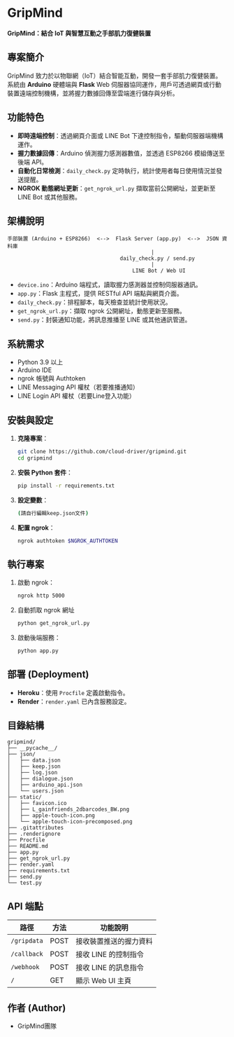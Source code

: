 # GripMind

**GripMind：結合 IoT 與智慧互動之手部肌力復健裝置**

## 專案簡介

GripMind 致力於以物聯網（IoT）結合智能互動，開發一套手部肌力復健裝置。系統由 **Arduino** 硬體端與 **Flask** Web 伺服器協同運作，用戶可透過網頁或行動裝置遠端控制機構，並將握力數據回傳至雲端進行儲存與分析。

## 功能特色

- **即時遠端控制**：透過網頁介面或 LINE Bot 下達控制指令，驅動伺服器端機構運作。
- **握力數據回傳**：Arduino 偵測握力感測器數值，並透過 ESP8266 模組傳送至後端 API。
- **自動化日常檢測**：`daily_check.py` 定時執行，統計使用者每日使用情況並發送提醒。
- **NGROK 動態網址更新**：`get_ngrok_url.py` 擷取當前公開網址，並更新至 LINE Bot 或其他服務。

## 架構說明

```
手部裝置 (Arduino + ESP8266)  <-->  Flask Server (app.py)  <-->  JSON 資料庫
                                              |
                                    daily_check.py / send.py
                                              |
                                        LINE Bot / Web UI
```

- `device.ino`：Arduino 端程式，讀取握力感測器並控制伺服器通訊。
- `app.py`：Flask 主程式，提供 RESTful API 端點與網頁介面。
- `daily_check.py`：排程腳本，每天檢查並統計使用狀況。
- `get_ngrok_url.py`：擷取 ngrok 公開網址，動態更新至服務。
- `send.py`：封裝通知功能，將訊息推播至 LINE 或其他通訊管道。

## 系統需求

- Python 3.9 以上
- Arduino IDE
- ngrok 帳號與 Authtoken
- LINE Messaging API 權杖（若要推播通知）
- LINE Login API 權杖（若要Line登入功能）

## 安裝與設定

1. **克隆專案**：
   ```bash
   git clone https://github.com/cloud-driver/gripmind.git
   cd gripmind
   ```
2. **安裝 Python 套件**：
   ```bash
   pip install -r requirements.txt
   ```
3. **設定變數**：
   ```bash
   (請自行編輯keep.json文件)
   ```
4. **配置 ngrok**：
   ```bash
   ngrok authtoken $NGROK_AUTHTOKEN
   ```

## 執行專案

1. 啟動 ngrok：
   ```bash
   ngrok http 5000
   ```

2. 自動抓取 ngrok 網址
   ```bash
   python get_ngrok_url.py
   ```

3. 啟動後端服務：
   ```bash
   python app.py
   ```

## 部署 (Deployment)

- **Heroku**：使用 `Procfile` 定義啟動指令。
- **Render**：`render.yaml` 已內含服務設定。

## 目錄結構

```plaintext
gripmind/
├── __pycache__/
├── json/  
│   ├── data.json  
│   ├── keep.json  
│   ├── log.json  
│   ├── dialogue.json
│   ├── arduino_api.json  
│   └── users.json  
├── static/  
│   ├── favicon.ico  
│   ├── L_gainfriends_2dbarcodes_BW.png
│   ├── apple-touch-icon.png
│   └── apple-touch-icon-precomposed.png
├── .gitattributes  
├── .renderignore  
├── Procfile  
├── README.md  
├── app.py  
├── get_ngrok_url.py  
├── render.yaml  
├── requirements.txt  
├── send.py  
└── test.py  
```

## API 端點

| 路徑           | 方法   | 功能說明             |
| -------------- | ---- | ---------------- |
| `/gripdata`    | POST | 接收裝置推送的握力資料      |
| `/callback`    | POST | 接收 LINE 的控制指令 |
| `/webhook`    | POST | 接收 LINE 的訊息指令 |
| `/`            | GET  | 顯示 Web UI 主頁     |

## 作者 (Author)

- GripMind團隊
